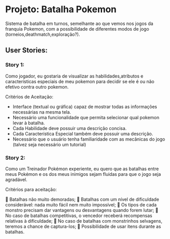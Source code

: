# Projeto: Batalha Pokemon

Sistema de batalha em turnos, semelhante ao que vemos nos jogos da franquia Pokemon, com a possibilidade de diferentes
modos de jogo (torneios,deathmatch,exploração?).

## User Stories:

### Story 1:

Como jogador, eu gostaria de visualizar as habilidades,atributos e características especiais de meu pokemon 
para decidir se ele é ou não efetivo contra outro pokemon.

Critérios de Aceitação:

- Interface (textual ou gráfica) capaz de mostrar todas as informações necessárias na mesma tela.
- Necessário uma funcionalidade que permita selecionar qual pokemon levar à batalha.
- Cada Habilidade deve possuir uma descrição concisa.
- Cada Característica Especial também  deve possuir uma descrição.
- Necessário que o usuário tenha familiaridade com as mecânicas do jogo (talvez seja necessário um tutorial)

### Story 2:

Como um Treinador Pokémon experiente, eu quero que as batalhas entre meus Pokémon e os dos meus inimigos sejam fluidas para que o jogo seja agradável.

Critérios para aceitação:

 Batalhas não muito demoradas;
 Batalhas com um nível de dificuldade considerável: nada muito fácil nem muito impossível;
 Os tipos de cada monstro precisam dar vantagens ou desvantagens quando forem lutar;
 No caso de batalhas competitivas, o vencedor receberá recompensas relativas à dificuldade;
 No caso de batalhas com monstrinhos selvagens, teremos a chance de captura-los;
 Possibilidade de usar itens durante as batalhas.
